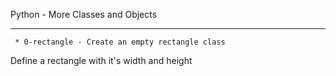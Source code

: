 Python - More Classes and Objects


------------------------------------------


	 * 0-rectangle - Create an empty rectangle class


Define a rectangle with it's width and height


